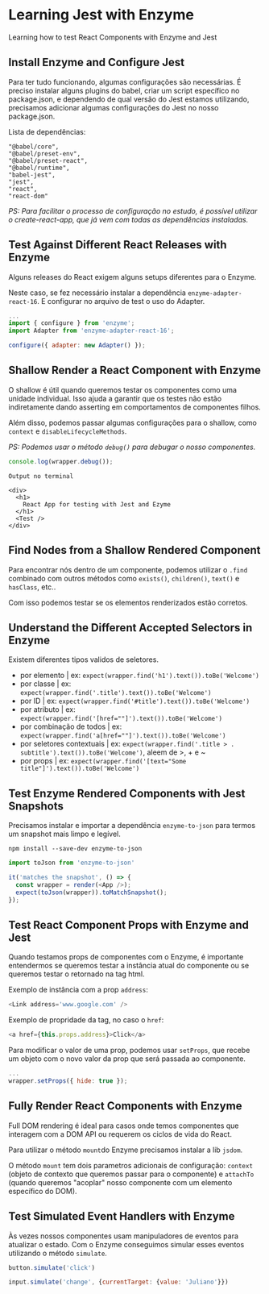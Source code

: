 # Learning Jest with Enzyme
Learning how to test React Components with Enzyme and Jest

## Install Enzyme and Configure Jest

Para ter tudo funcionando, algumas configurações são necessárias. É preciso instalar alguns plugins do babel, criar um script específico no package.json, e dependendo de qual versão do Jest estamos utilizando, precisamos adicionar algumas configurações do Jest no nosso package.json.

Lista de dependências:

    "@babel/core",
    "@babel/preset-env",
    "@babel/preset-react",
    "@babel/runtime",
    "babel-jest",
    "jest",
    "react",
    "react-dom"

_PS: Para facilitar o processo de configuração no estudo, é possível utilizar o create-react-app, que já vem com todas as dependências instaladas._
 
## Test Against Different React Releases with Enzyme

Alguns releases do React exigem alguns setups diferentes para o Enzyme.

Neste caso, se fez necessário instalar a dependência `enzyme-adapter-react-16`. E configurar no arquivo de test o uso do Adapter.

```js
...
import { configure } from 'enzyme';
import Adapter from 'enzyme-adapter-react-16';

configure({ adapter: new Adapter() });
```

## Shallow Render a React Component with Enzyme

O shallow é útil quando queremos testar os componentes como uma unidade individual. Isso ajuda a garantir que os testes não estão indiretamente dando asserting em comportamentos de componentes filhos. 

Além disso, podemos passar algumas configurações para o shallow, como `context` e `disableLifecycleMethods`.

_PS: Podemos usar o método `debug()` para debugar o nosso componentes._

```js
console.log(wrapper.debug());
```

```
Output no terminal

<div>
  <h1>
    React App for testing with Jest and Ezyme
  </h1>
  <Test />
</div>
```

## Find Nodes from a Shallow Rendered Component

Para encontrar nós dentro de um componente, podemos utilizar o `.find` combinado com outros métodos como `exists()`, `children()`, `text()` e `hasClass`, etc..

Com isso podemos testar se os elementos renderizados estão corretos.

## Understand the Different Accepted Selectors in Enzyme

Existem diferentes tipos validos de seletores.

* por elemento | ex: ```expect(wrapper.find('h1').text()).toBe('Welcome')```
* por classe | ex: ```expect(wrapper.find('.title').text()).toBe('Welcome')```
* por ID | ex: ```expect(wrapper.find('#title').text()).toBe('Welcome')```
* por atributo | ex: ```expect(wrapper.find('[href=""]').text()).toBe('Welcome')```
* por combinação de todos | ex: ```expect(wrapper.find('a[href=""]').text()).toBe('Welcome')```
* por seletores contextuais | ex: ```expect(wrapper.find('.title > . subtitle').text()).toBe('Welcome')```, aleem de >, + e ~
* por props | ex: ```expect(wrapper.find('[text="Some title"]').text()).toBe('Welcome')```

## Test Enzyme Rendered Components with Jest Snapshots

Precisamos instalar e importar a dependência `enzyme-to-json` para termos um snapshot mais limpo e legível.

`npm install --save-dev enzyme-to-json`

```js 
import toJson from 'enzyme-to-json'
```

```js
it('matches the snapshot', () => {
  const wrapper = render(<App />);
  expect(toJson(wrapper)).toMatchSnapshot();
});
```

## Test React Component Props with Enzyme and Jest

Quando testamos props de componentes com o Enzyme, é importante entendermos se queremos testar a instância atual do componente ou se queremos testar o retornado na tag html.

Exemplo de instância com a prop `address`: 
```js
<Link address='www.google.com' />
```

Exemplo de propridade da tag, no caso o `href`:
```js
<a href={this.props.address}>Click</a>
```

Para modificar o valor de uma prop, podemos usar `setProps`, que recebe um objeto com o novo valor da prop que será passada ao componente.

```js
...
wrapper.setProps({ hide: true });
```

## Fully Render React Components with Enzyme

Full DOM rendering é ideal para casos onde temos componentes que interagem com a DOM API ou requerem os ciclos de vida do React.

Para utilizar o método `mount`do Enzyme precisamos instalar a lib `jsdom`.

O método `mount` tem dois parametros adicionais de configuração: `context` (objeto de contexto que queremos passar para o componente) e `attachTo` (quando queremos "acoplar" nosso componente com um elemento específico do DOM). 

## Test Simulated Event Handlers with Enzyme

Às vezes nossos componentes usam manipuladores de eventos para atualizar o estado. Com o Enzyme conseguimos simular esses eventos utilizando o método `simulate`.

```js
button.simulate('click')
```

```js
input.simulate('change', {currentTarget: {value: 'Juliano'}})
```